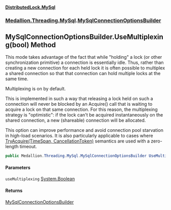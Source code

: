 #### [DistributedLock.MySql](README.md 'README')
### [Medallion.Threading.MySql](Medallion.Threading.MySql.md 'Medallion.Threading.MySql').[MySqlConnectionOptionsBuilder](MySqlConnectionOptionsBuilder.md 'Medallion.Threading.MySql.MySqlConnectionOptionsBuilder')

## MySqlConnectionOptionsBuilder.UseMultiplexing(bool) Method

This mode takes advantage of the fact that while "holding" a lock (or other synchronization primitive)
a connection is essentially idle. Thus, rather than creating a new connection for each held lock it is 
often possible to multiplex a shared connection so that that connection can hold multiple locks at the same time.

Multiplexing is on by default.

This is implemented in such a way that releasing a lock held on such a connection will never be blocked by an
Acquire() call that is waiting to acquire a lock on that same connection. For this reason, the multiplexing
strategy is "optimistic": if the lock can't be acquired instantaneously on the shared connection, a new (shareable) 
connection will be allocated.

This option can improve performance and avoid connection pool starvation in high-load scenarios. It is also
particularly applicable to cases where [TryAcquire(TimeSpan, CancellationToken)](https://github.com/madelson/DistributedLock/tree/default-documentation/docs/api/DistributedLock.Core/IDistributedLock.TryAcquire.GcM73KNvUAY5aoOOhgln1g.md 'Medallion.Threading.IDistributedLock.TryAcquire(System.TimeSpan,System.Threading.CancellationToken)')
semantics are used with a zero-length timeout.

```csharp
public Medallion.Threading.MySql.MySqlConnectionOptionsBuilder UseMultiplexing(bool useMultiplexing=true);
```
#### Parameters

<a name='Medallion.Threading.MySql.MySqlConnectionOptionsBuilder.UseMultiplexing(bool).useMultiplexing'></a>

`useMultiplexing` [System.Boolean](https://docs.microsoft.com/en-us/dotnet/api/System.Boolean 'System.Boolean')

#### Returns
[MySqlConnectionOptionsBuilder](MySqlConnectionOptionsBuilder.md 'Medallion.Threading.MySql.MySqlConnectionOptionsBuilder')